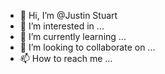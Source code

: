 - 👋 Hi, I’m @Justin Stuart
- 👀 I’m interested in ...
- 🌱 I’m currently learning ...
- 💞️ I’m looking to collaborate on ...
- 📫 How to reach me ...

<!---
Itsjustinstuart/Itsjustinstuart is a ✨ special ✨ repository because its `README.md` (this file) appears on your GitHub profile.
You can click the Preview link to take a look at your changes.
--->
